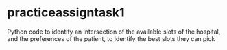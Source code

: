# practiceassigntask1
Python code to identify an intersection of the available slots of the hospital, and the preferences of the patient, to identify the best slots they can pick
